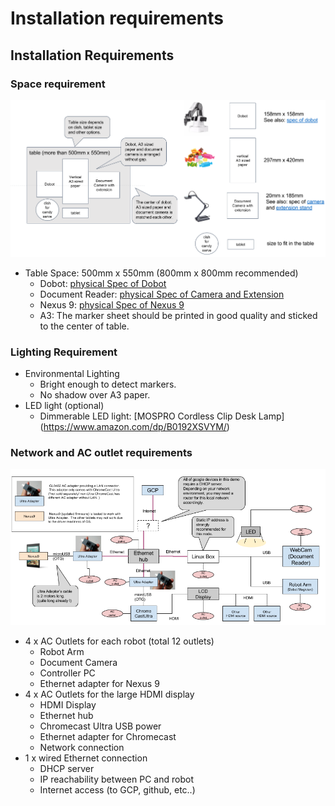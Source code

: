 Installation requirements
===

## Installation Requirements
### Space requirement

![](./image/table_layout.png)
- Table Space: 500mm x 550mm (800mm x 800mm recommended)
  - Dobot: [physical Spec of Dobot](http://dobot.cc/dobot-magician/specification.html)
  - Document Reader: [physical Spec of Camera and Extension](https://www.amazon.com/dp/B01530XGMA)
  - Nexus 9: [physical Spec of Nexus 9](http://www.htc.com/us/tablets/nexus-9/)
  - A3: The marker sheet should be printed in good quality and sticked to the center of table.

### Lighting Requirement
- Environmental Lighting
  - Bright enough to detect markers.
  - No shadow over A3 paper.
- LED light (optional)
  - Dimmerable LED light: [MOSPRO Cordless Clip Desk Lamp] (https://www.amazon.com/dp/B0192XSVYM/)

### Network and AC outlet requirements
![](./image/networ_and_AC_outlet_layout.png)

- 4 x AC Outlets for each robot (total 12 outlets)
  - Robot Arm
  - Document Camera
  - Controller PC
  - Ethernet adapter for Nexus 9
- 4 x AC Outlets for the large HDMI display
  - HDMI Display
  - Ethernet hub
  - Chromecast Ultra USB power
  - Ethernet adapter for Chromecast
  - Network connection
- 1 x wired Ethernet connection
  - DHCP server
  - IP reachability between PC and robot
  - Internet access (to GCP, github, etc..)
